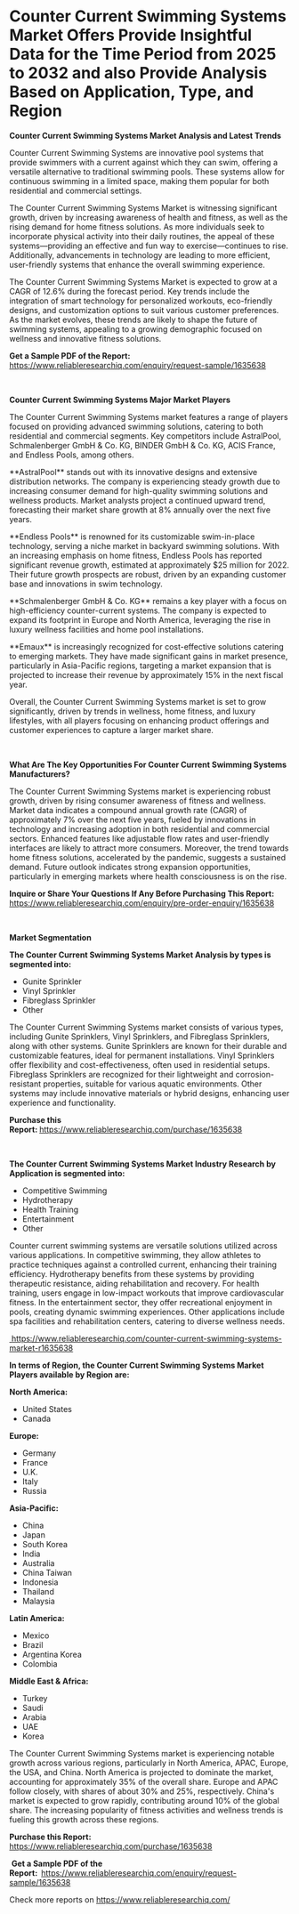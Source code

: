 <p><h1>Counter Current Swimming Systems Market Offers Provide Insightful Data for the Time Period from 2025 to 2032 and also Provide Analysis Based on Application, Type, and Region</h1></p><p><strong>Counter Current Swimming Systems Market Analysis and Latest Trends</strong></p>
<p><p>Counter Current Swimming Systems are innovative pool systems that provide swimmers with a current against which they can swim, offering a versatile alternative to traditional swimming pools. These systems allow for continuous swimming in a limited space, making them popular for both residential and commercial settings. </p><p>The Counter Current Swimming Systems Market is witnessing significant growth, driven by increasing awareness of health and fitness, as well as the rising demand for home fitness solutions. As more individuals seek to incorporate physical activity into their daily routines, the appeal of these systems—providing an effective and fun way to exercise—continues to rise. Additionally, advancements in technology are leading to more efficient, user-friendly systems that enhance the overall swimming experience.</p><p>The Counter Current Swimming Systems Market is expected to grow at a CAGR of 12.6% during the forecast period. Key trends include the integration of smart technology for personalized workouts, eco-friendly designs, and customization options to suit various customer preferences. As the market evolves, these trends are likely to shape the future of swimming systems, appealing to a growing demographic focused on wellness and innovative fitness solutions.</p></p>
<p><strong>Get a Sample PDF of the Report:&nbsp;</strong> <a href="https://www.reliableresearchiq.com/enquiry/request-sample/1635638?utm_campaign=3385&utm_medium=2&utm_source=Github&utm_content=ia&utm_term=23032025&utm_id=counter-current-swimming-systems">https://www.reliableresearchiq.com/enquiry/request-sample/1635638</a></p>
<p>&nbsp;</p>
<p><strong>Counter Current Swimming Systems Major Market Players</strong></p>
<p><p>The Counter Current Swimming Systems market features a range of players focused on providing advanced swimming solutions, catering to both residential and commercial segments. Key competitors include AstralPool, Schmalenberger GmbH & Co. KG, BINDER GmbH & Co. KG, ACIS France, and Endless Pools, among others.</p><p>**AstralPool** stands out with its innovative designs and extensive distribution networks. The company is experiencing steady growth due to increasing consumer demand for high-quality swimming solutions and wellness products. Market analysts project a continued upward trend, forecasting their market share growth at 8% annually over the next five years.</p><p>**Endless Pools** is renowned for its customizable swim-in-place technology, serving a niche market in backyard swimming solutions. With an increasing emphasis on home fitness, Endless Pools has reported significant revenue growth, estimated at approximately $25 million for 2022. Their future growth prospects are robust, driven by an expanding customer base and innovations in swim technology.</p><p>**Schmalenberger GmbH & Co. KG** remains a key player with a focus on high-efficiency counter-current systems. The company is expected to expand its footprint in Europe and North America, leveraging the rise in luxury wellness facilities and home pool installations.</p><p>**Emaux** is increasingly recognized for cost-effective solutions catering to emerging markets. They have made significant gains in market presence, particularly in Asia-Pacific regions, targeting a market expansion that is projected to increase their revenue by approximately 15% in the next fiscal year.</p><p>Overall, the Counter Current Swimming Systems market is set to grow significantly, driven by trends in wellness, home fitness, and luxury lifestyles, with all players focusing on enhancing product offerings and customer experiences to capture a larger market share.</p></p>
<p>&nbsp;</p>
<p><strong>What Are The Key Opportunities For Counter Current Swimming Systems Manufacturers?</strong></p>
<p><p>The Counter Current Swimming Systems market is experiencing robust growth, driven by rising consumer awareness of fitness and wellness. Market data indicates a compound annual growth rate (CAGR) of approximately 7% over the next five years, fueled by innovations in technology and increasing adoption in both residential and commercial sectors. Enhanced features like adjustable flow rates and user-friendly interfaces are likely to attract more consumers. Moreover, the trend towards home fitness solutions, accelerated by the pandemic, suggests a sustained demand. Future outlook indicates strong expansion opportunities, particularly in emerging markets where health consciousness is on the rise.</p></p>
<p><strong>Inquire or Share Your Questions If Any Before Purchasing This Report:</strong> <a href="https://www.reliableresearchiq.com/enquiry/pre-order-enquiry/1635638?utm_campaign=3385&utm_medium=2&utm_source=Github&utm_content=ia&utm_term=23032025&utm_id=counter-current-swimming-systems">https://www.reliableresearchiq.com/enquiry/pre-order-enquiry/1635638</a></p>
<p>&nbsp;</p>
<p><strong>Market Segmentation</strong></p>
<p><strong>The Counter Current Swimming Systems Market Analysis by types is segmented into:</strong></p>
<p><ul><li>Gunite Sprinkler</li><li>Vinyl Sprinkler</li><li>Fibreglass Sprinkler</li><li>Other</li></ul></p>
<p><p>The Counter Current Swimming Systems market consists of various types, including Gunite Sprinklers, Vinyl Sprinklers, and Fibreglass Sprinklers, along with other systems. Gunite Sprinklers are known for their durable and customizable features, ideal for permanent installations. Vinyl Sprinklers offer flexibility and cost-effectiveness, often used in residential setups. Fibreglass Sprinklers are recognized for their lightweight and corrosion-resistant properties, suitable for various aquatic environments. Other systems may include innovative materials or hybrid designs, enhancing user experience and functionality.</p></p>
<p><strong>Purchase this Report:&nbsp;</strong><a href="https://www.reliableresearchiq.com/purchase/1635638?utm_campaign=3385&utm_medium=2&utm_source=Github&utm_content=ia&utm_term=23032025&utm_id=counter-current-swimming-systems">https://www.reliableresearchiq.com/purchase/1635638</a></p>
<p>&nbsp;</p>
<p><strong>The Counter Current Swimming Systems Market Industry Research by Application is segmented into:</strong></p>
<p><ul><li>Competitive Swimming</li><li>Hydrotherapy</li><li>Health Training</li><li>Entertainment</li><li>Other</li></ul></p>
<p><p>Counter current swimming systems are versatile solutions utilized across various applications. In competitive swimming, they allow athletes to practice techniques against a controlled current, enhancing their training efficiency. Hydrotherapy benefits from these systems by providing therapeutic resistance, aiding rehabilitation and recovery. For health training, users engage in low-impact workouts that improve cardiovascular fitness. In the entertainment sector, they offer recreational enjoyment in pools, creating dynamic swimming experiences. Other applications include spa facilities and rehabilitation centers, catering to diverse wellness needs.</p></p>
<p><a href="https://www.reliableresearchiq.com/counter-current-swimming-systems-market-r1635638?utm_campaign=3385&utm_medium=2&utm_source=Github&utm_content=ia&utm_term=23032025&utm_id=counter-current-swimming-systems">&nbsp;https://www.reliableresearchiq.com/counter-current-swimming-systems-market-r1635638</a></p>
<p><strong>In terms of Region, the Counter Current Swimming Systems Market Players available by Region are:</strong></p>
<p>
    <p> <strong> North America: </strong>
        <ul>
            <li>United States</li>
            <li>Canada</li>
        </ul>
        </p> 
    <p> <strong> Europe: </strong>
        <ul>
            <li>Germany</li>
            <li>France</li>
            <li>U.K.</li>
            <li>Italy</li>
            <li>Russia</li>
        </ul>
        </p> 
    <p> <strong> Asia-Pacific: </strong>
        <ul>
            <li>China</li>
            <li>Japan</li>
            <li>South Korea</li>
            <li>India</li>
            <li>Australia</li>
            <li>China Taiwan</li>
            <li>Indonesia</li>
            <li>Thailand</li>
            <li>Malaysia</li>
        </ul>
        </p> 
    <p> <strong> Latin America: </strong>
        <ul>
            <li>Mexico</li>
            <li>Brazil</li>
            <li>Argentina Korea</li>
            <li>Colombia</li>
        </ul>
        </p> 
    <p> <strong> Middle East & Africa: </strong>
        <ul>
            <li>Turkey</li>
            <li>Saudi</li>
            <li>Arabia</li>
            <li>UAE</li>
            <li>Korea</li>
        </ul>
    </p>
    </p>
<p><p>The Counter Current Swimming Systems market is experiencing notable growth across various regions, particularly in North America, APAC, Europe, the USA, and China. North America is projected to dominate the market, accounting for approximately 35% of the overall share. Europe and APAC follow closely, with shares of about 30% and 25%, respectively. China's market is expected to grow rapidly, contributing around 10% of the global share. The increasing popularity of fitness activities and wellness trends is fueling this growth across these regions.</p></p>
<p><strong>Purchase this Report: </strong><a href="https://www.reliableresearchiq.com/purchase/1635638?utm_campaign=3385&utm_medium=2&utm_source=Github&utm_content=ia&utm_term=23032025&utm_id=counter-current-swimming-systems">https://www.reliableresearchiq.com/purchase/1635638</a></p>
<p>&nbsp;<strong>Get a Sample PDF of the Report:&nbsp;&nbsp;</strong><a href="https://www.reliableresearchiq.com/enquiry/request-sample/1635638?utm_campaign=3385&utm_medium=2&utm_source=Github&utm_content=ia&utm_term=23032025&utm_id=counter-current-swimming-systems">https://www.reliableresearchiq.com/enquiry/request-sample/1635638</a></p>
<p><strong></strong></p>
<p>Check more reports on <a href="https://www.reliableresearchiq.com/?utm_campaign=3385&utm_medium=2&utm_source=Github&utm_content=ia&utm_term=23032025&utm_id=counter-current-swimming-systems">https://www.reliableresearchiq.com/</a></p>